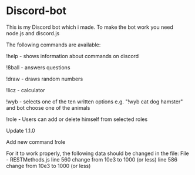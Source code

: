 # Discord-bot

This is my Discord bot which i made. 
To make the bot work you need node.js and discord.js

The following commands are available:

!help  - shows information about commands on discord

!8ball - answers questions

!draw - draws random numbers

!licz - calculator

!wyb - selects one of the ten written options e.g. "!wyb cat dog hamster" and bot choose one of the animals

!role - Users can add or delete himself from selected roles 

Update 1.1.0

Add new command !role

For it to work properly, the following data should be changed in the file:
File - RESTMethods.js
line 560 change from 10e3 to 1000 (or less)
line 586 change from 10e3 to 1000 (or less)
